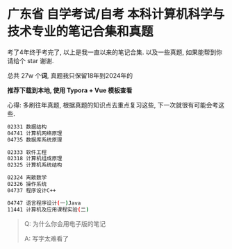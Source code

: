 # 广东省 自学考试/自考 本科计算机科学与技术专业的笔记合集和真题



考了4年终于考完了, 以上是我一直以来的笔记合集. 以及一些真题, 如果能帮到你请给个 star 谢谢.



总共 27w 个**词**, 真题我只保留18年到2024年的



**推荐下载到本地, 使用 Typora + Vue 模板查看**



心得: 多刷往年真题, 根据真题的知识点去重点复习这些, 下一次就很有可能会考这些.



```sh
02331 数据结构
04741 计算机网络原理
04735 数据库系统原理

02333 软件工程
02318 计算机组成原理
02325 计算机系统结构

02324 离散数学
02326 操作系统
04737 程序设计C++

04747 语言程序设计(一)Java
11441 计算机及应用课程实验(二)
```



> Q: 为什么你会用电子版的笔记
>
> A: 写字太难看了
